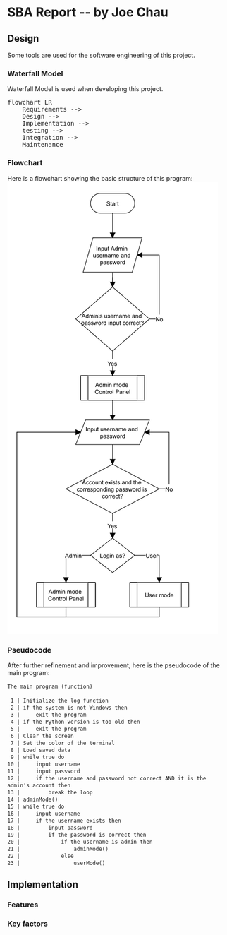 <!-- README
This markdown file is designed to be read online only.
Visit https://joeccp.github.io/SBA/REPORT.html 
-->

<!-- https://mermaid.js.org/config/usage.html#using-mermaid -->
<script type="module">
  import mermaid from 'https://cdn.jsdelivr.net/npm/mermaid@10/dist/mermaid.esm.min.mjs';
</script>


# SBA Report -- by Joe Chau

## Design

Some tools are used for the software engineering of this project.

### Waterfall Model

Waterfall Model is used when developing this project.

<pre class="mermaid">
flowchart LR
    Requirements -->
    Design -->
    Implementation -->
    testing -->
    Integration -->
    Maintenance
</pre>


### Flowchart
Here is a flowchart showing the basic structure of this program:
![Flow chart of the main program](images/report/Main_Flow_Chart.jpg)


### Pseudocode

After further refinement and improvement, here is the pseudocode of the main program:

```text
The main program (function)

 1 | Initialize the log function
 2 | if the system is not Windows then
 3 |     exit the program
 4 | if the Python version is too old then
 5 |     exit the program
 6 | Clear the screen
 7 | Set the color of the terminal
 8 | Load saved data
 9 | while true do
10 |     input username
11 |     input password
12 |     if the username and password not correct AND it is the admin's account then
13 |         break the loop
14 | adminMode()
15 | while true do
16 |     input username
17 |     if the username exists then
18 |         input password
19 |         if the password is correct then
20 |             if the username is admin then
21 |                 adminMode()
22 |             else
23 |                 userMode()
```

## Implementation

### Features

### Key factors 

